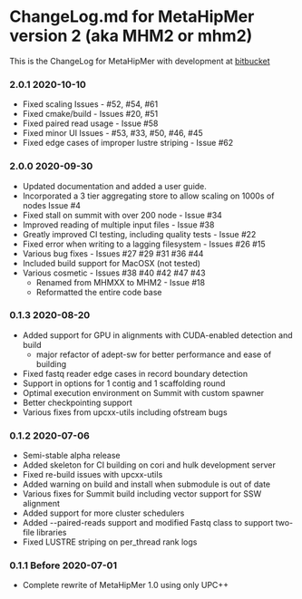 # ChangeLog.md for MetaHipMer version 2 (aka MHM2 or mhm2)


This is the ChangeLog for MetaHipMer with development at [bitbucket](https://bitbucket.org/berkeleylab/mhm2)

### 2.0.1 2020-10-10
   * Fixed scaling Issues - #52, #54, #61
   * Fixed cmake/build - Issues #20, #51
   * Fixed paired read usage - Issue #58  
   * Fixed minor UI Issues - #53, #33, #50, #46, #45
   * Fixed edge cases of improper lustre striping - Issue #62

### 2.0.0 2020-09-30
   * Updated documentation and added a user guide.
   * Incorporated a 3 tier aggregating store to allow scaling on 1000s of nodes Issue #4
   * Fixed stall on summit with over 200 node - Issue #34
   * Improved reading of multiple input files - Issue #38
   * Greatly improved CI testing, including quality tests - Issue #22
   * Fixed error when writing to a lagging filesystem - Issues #26 #15
   * Various bug fixes - Issues #27 #29 #31 #36 #44
   * Included build support for MacOSX (not tested)
   * Various cosmetic - Issues #38 #40 #42 #47 #43
      * Renamed from MHMXX to MHM2 - Issue #18
      * Reformatted the entire code base

### 0.1.3 2020-08-20
   * Added support for GPU in alignments with CUDA-enabled detection and build
      * major refactor of adept-sw for better performance and ease of building
   * Fixed fastq reader edge cases in record boundary detection
   * Support in options for 1 contig and 1 scaffolding round
   * Optimal execution environment on Summit with custom spawner
   * Better checkpointing support
   * Various fixes from upcxx-utils including ofstream bugs

### 0.1.2 2020-07-06
   * Semi-stable alpha release
   * Added skeleton for CI building on cori and hulk development server
   * Fixed re-build issues with upcxx-utils
   * Added warning on build and install when submodule is out of date
   * Various fixes for Summit build including vector support for SSW alignment
   * Added support for more cluster schedulers
   * Added --paired-reads support and modified Fastq class to support two-file libraries
   * Fixed LUSTRE striping on per_thread rank logs


### 0.1.1 Before 2020-07-01
   * Complete rewrite of MetaHipMer 1.0 using only UPC++
